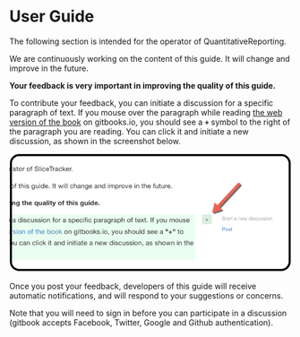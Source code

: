 # User Guide

The following section is intended for the operator of QuantitativeReporting.

We are continuously working on the content of this guide. It will change and improve in the future.

**Your feedback is very important in improving the quality of this guide.**

To contribute your feedback, you can initiate a discussion for a specific paragraph of text. If you mouse over the paragraph while reading [the web version of the book](https://che85.gitbooks.io/quantitativereporting/content/) on gitbooks.io, you should see a **`+`** symbol to the right of the paragraph you are reading. You can click it and initiate a new discussion, as shown in the screenshot below. 

![](screenshots/gitbook_discussion.png)

Once you post your feedback, developers of this guide will receive automatic notifications, and will respond to your suggestions or concerns.

Note that you will need to sign in before you can participate in a discussion (gitbook accepts Facebook, Twitter, Google and Github authentication).


